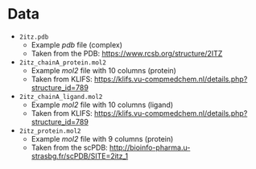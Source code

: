 # Data

- `2itz.pdb`
  - Example _pdb_ file (complex)
  - Taken from the PDB: https://www.rcsb.org/structure/2ITZ
- `2itz_chainA_protein.mol2`
  - Example _mol2_ file with 10 columns (protein)
  - Taken from KLIFS: https://klifs.vu-compmedchem.nl/details.php?structure_id=789
- `2itz_chainA_ligand.mol2`
  - Example _mol2_ file with 10 columns (ligand)
  - Taken from KLIFS: https://klifs.vu-compmedchem.nl/details.php?structure_id=789
- `2itz_protein.mol2`
  - Example _mol2_ file with 9 columns (protein)
  - Taken from the scPDB: http://bioinfo-pharma.u-strasbg.fr/scPDB/SITE=2itz_1
